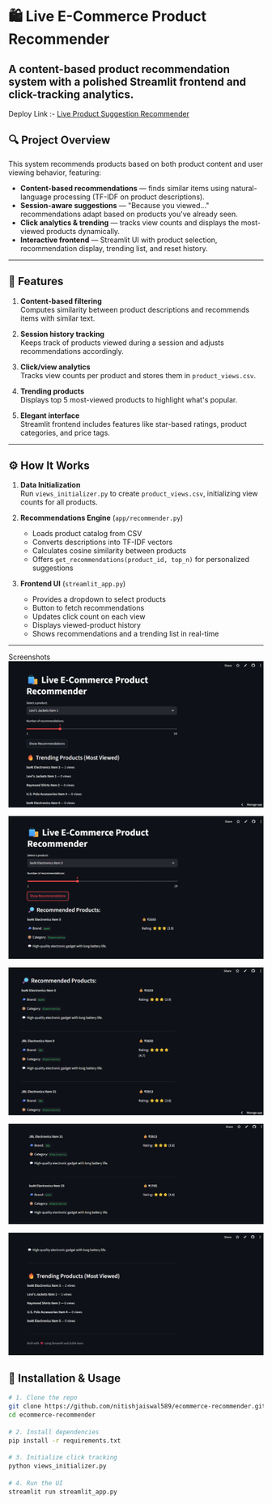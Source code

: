 # 🛍️ Live E-Commerce Product Recommender

A content-based product recommendation system with a polished Streamlit frontend and click-tracking analytics.
---

Deploy Link :- [Live Product Suggestion Recommender](https://e-commerce-appuct-suggestion-system-nfgnhmoam7vappqhrhfn6mn.streamlit.app/)

## 🔍 Project Overview

This system recommends products based on both product content and user viewing behavior, featuring:

- **Content-based recommendations** — finds similar items using natural-language processing (TF-IDF on product descriptions).
- **Session-aware suggestions** — "Because you viewed..." recommendations adapt based on products you've already seen.
- **Click analytics & trending** — tracks view counts and displays the most-viewed products dynamically.
- **Interactive frontend** — Streamlit UI with product selection, recommendation display, trending list, and reset history.

---

## 🚀 Features

1. **Content-based filtering**  
   Computes similarity between product descriptions and recommends items with similar text.

2. **Session history tracking**  
   Keeps track of products viewed during a session and adjusts recommendations accordingly.

3. **Click/view analytics**  
   Tracks view counts per product and stores them in `product_views.csv`.

4. **Trending products**  
   Displays top 5 most-viewed products to highlight what's popular.

5. **Elegant interface**  
   Streamlit frontend includes features like star-based ratings, product categories, and price tags.

---


## ⚙️ How It Works

1. **Data Initialization**  
   Run `views_initializer.py` to create `product_views.csv`, initializing view counts for all products.

2. **Recommendations Engine** (`app/recommender.py`)  
   - Loads product catalog from CSV  
   - Converts descriptions into TF-IDF vectors  
   - Calculates cosine similarity between products  
   - Offers `get_recommendations(product_id, top_n)` for personalized suggestions

3. **Frontend UI** (`streamlit_app.py`)  
   - Provides a dropdown to select products  
   - Button to fetch recommendations  
   - Updates click count on each view  
   - Displays viewed-product history  
   - Shows recommendations and a trending list in real-time

---
Screenshots
![image alt](https://github.com/nitishjaiswal589/E-Commerce-Product-Suggestion-System/blob/7c7cceeb6cd00af5a86d8ce8904a05781ded8ead/img%20(1).png)

![image alt](https://github.com/nitishjaiswal589/E-Commerce-Product-Suggestion-System/blob/091bdecf24a549cb8b2b5c37b44231042bebd587/img%20(2).png)

![image alt](https://github.com/nitishjaiswal589/E-Commerce-Product-Suggestion-System/blob/139868be7cd802e47d2256b55cc9009523c150f0/img%20(3).png)

![image alt](https://github.com/nitishjaiswal589/E-Commerce-Product-Suggestion-System/blob/1d60f0af52afcb0dcb0f9382c10eecd7d1c08e3f/img%20(4).png)

![image alt](https://github.com/nitishjaiswal589/E-Commerce-Product-Suggestion-System/blob/8d603802b42a2aa1c5bd40872025ac1870ce39a4/img%20(5).png)


## 🏁 Installation & Usage

```bash
# 1. Clone the repo
git clone https://github.com/nitishjaiswal589/ecommerce-recommender.git
cd ecommerce-recommender

# 2. Install dependencies
pip install -r requirements.txt

# 3. Initialize click tracking
python views_initializer.py

# 4. Run the UI
streamlit run streamlit_app.py

